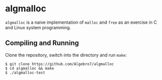 # algmalloc
`algmalloc` is a naive implementation of `malloc` and `free` as an exercise in C and Linux system programming.
## Compiling and Running
Clone the repository, switch into the directory and run `make`:  
```
$ git clone https://github.com/Algebro7/algmalloc
$ cd algmalloc && make
$ ./algmalloc-test
```
